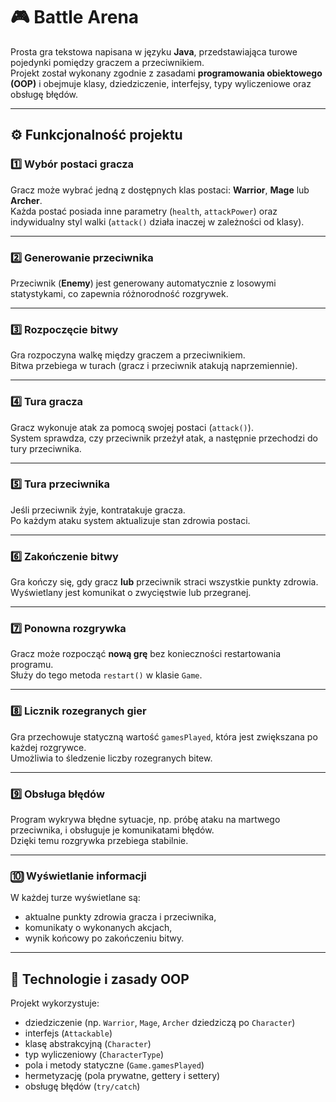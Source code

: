 # 🎮 Battle Arena

Prosta gra tekstowa napisana w języku **Java**, przedstawiająca turowe pojedynki pomiędzy graczem a przeciwnikiem.  
Projekt został wykonany zgodnie z zasadami **programowania obiektowego (OOP)** i obejmuje klasy, dziedziczenie, interfejsy, typy wyliczeniowe oraz obsługę błędów.

---

## ⚙️ Funkcjonalność projektu

### 1️⃣ Wybór postaci gracza
Gracz może wybrać jedną z dostępnych klas postaci: **Warrior**, **Mage** lub **Archer**.  
Każda postać posiada inne parametry (`health`, `attackPower`) oraz indywidualny styl walki (`attack()` działa inaczej w zależności od klasy).

---

### 2️⃣ Generowanie przeciwnika
Przeciwnik (**Enemy**) jest generowany automatycznie z losowymi statystykami, co zapewnia różnorodność rozgrywek.

---

### 3️⃣ Rozpoczęcie bitwy
Gra rozpoczyna walkę między graczem a przeciwnikiem.  
Bitwa przebiega w turach (gracz i przeciwnik atakują naprzemiennie).

---

### 4️⃣ Tura gracza
Gracz wykonuje atak za pomocą swojej postaci (`attack()`).  
System sprawdza, czy przeciwnik przeżył atak, a następnie przechodzi do tury przeciwnika.

---

### 5️⃣ Tura przeciwnika
Jeśli przeciwnik żyje, kontratakuje gracza.  
Po każdym ataku system aktualizuje stan zdrowia postaci.

---

### 6️⃣ Zakończenie bitwy
Gra kończy się, gdy gracz **lub** przeciwnik straci wszystkie punkty zdrowia.  
Wyświetlany jest komunikat o zwycięstwie lub przegranej.

---

### 7️⃣ Ponowna rozgrywka
Gracz może rozpocząć **nową grę** bez konieczności restartowania programu.  
Służy do tego metoda `restart()` w klasie `Game`.

---

### 8️⃣ Licznik rozegranych gier
Gra przechowuje statyczną wartość `gamesPlayed`, która jest zwiększana po każdej rozgrywce.  
Umożliwia to śledzenie liczby rozegranych bitew.

---

### 9️⃣ Obsługa błędów
Program wykrywa błędne sytuacje, np. próbę ataku na martwego przeciwnika, i obsługuje je komunikatami błędów.  
Dzięki temu rozgrywka przebiega stabilnie.

---

### 🔟 Wyświetlanie informacji
W każdej turze wyświetlane są:
- aktualne punkty zdrowia gracza i przeciwnika,  
- komunikaty o wykonanych akcjach,  
- wynik końcowy po zakończeniu bitwy.

---

## 🧠 Technologie i zasady OOP
Projekt wykorzystuje:
- dziedziczenie (np. `Warrior`, `Mage`, `Archer` dziedziczą po `Character`)
- interfejs (`Attackable`)
- klasę abstrakcyjną (`Character`)
- typ wyliczeniowy (`CharacterType`)
- pola i metody statyczne (`Game.gamesPlayed`)
- hermetyzację (pola prywatne, gettery i settery)
- obsługę błędów (`try/catch`)
